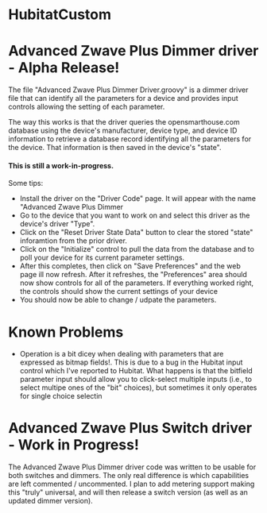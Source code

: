 # HubitatCustom
# Advanced Zwave Plus Dimmer driver - Alpha Release!

The file "Advanced Zwave Plus Dimmer Driver.groovy" is a dimmer driver file that can identify all the parameters for a device and provides input controls allowing the setting of each parameter.

The way this works is that the driver queries the opensmarthouse.com database using the device's manufacturer, device type, and device ID information to retrieve a database record identifying all the parameters for the device. That information is then saved in the device's "state".

#### This is still a work-in-progress. 

Some tips:
* Install the driver on the "Driver Code" page. It will appear with the name "Advanced Zwave Plus Dimmer
* Go to the device that you want to work on and select this driver as the device's driver "Type".
* Click on the "Reset Driver State Data" button to clear the stored "state" inforamtion from the prior driver.
* Click on the "Initialize" control to pull the data from the database and to poll your device for its current parameter settings.
* After this completes, then click on "Save Preferences" and the web page ill now refresh. After it refreshes, the "Preferences" area should now show controls for all of the parameters.  If everything worked right, the controls should show the current settings of your device
* You should now be able to change / udpate the parameters.

# Known Problems
* Operation is a bit dicey when dealing with parameters that are expressed as bitmap fields!.  This is due to a bug in the Hubitat input control which I've reported to Hubitat. What happens is that the bitfield parameter input should allow you to click-select multiple inputs (i.e., to select multipe ones of the "bit" choices), but sometimes it only operates for single choice selectin

# Advanced Zwave Plus Switch driver - Work in Progress!

The Advanced Zwave Plus Dimmer driver code was written to be usable for both switches and dimmers. The only real difference is which capabilities are left commented / uncommented.  I plan to add metering support making this "truly" universal, and will then release a switch version (as well as an updated dimmer version).
